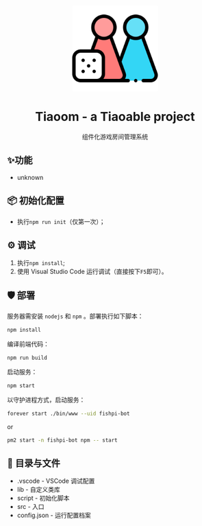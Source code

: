 <p align="center">
  <img width="200" src="logo.png">
</p>

<h1 align="center">Tiaoom - a Tiaoable project</h1>
<p align="center">组件化游戏房间管理系统</p>

## ✨功能
- unknown

## 📦 初始化配置
- 执行`npm run init`（仅第一次）；

## ⚙️ 调试
1. 执行`npm install`;
2. 使用 Visual Studio Code 运行调试（直接按下`F5`即可）。

## 🛡 部署
服务器需安装 `nodejs` 和 `npm` 。部署执行如下脚本：
```bash
npm install
```

编译前端代码：  
```bash
npm run build
```

启动服务：
```bash
npm start
```

以守护进程方式，启动服务：
```bash
forever start ./bin/www --uid fishpi-bot
```
or
```bash
pm2 start -n fishpi-bot npm -- start
```

## 📁 目录与文件
- .vscode - VSCode 调试配置
- lib - 自定义类库
- script - 初始化脚本 
- src - 入口
- config.json - 运行配置档案
